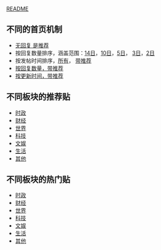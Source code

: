 [README](./README.md)

## 不同的首页机制
* [无回复 是推荐](https://pincong.rocks/sort_type-unresponsive__is_recommend-1)
* 按回复数量排序，涵盖范围：[14日](https://pincong.rocks/sort_type-hot____day-14)，[10日](https://pincong.rocks/sort_type-hot____day-10)，[5日](https://pincong.rocks/sort_type-hot____day-5)， [3日](https://pincong.rocks/sort_type-hot____day-3)，[2日](https://pincong.rocks/sort_type-hot____day-2)
* 按发帖时间排序，[所有](https://pincong.rocks/sort_type-t)， [带推荐](https://pincong.rocks/sort_type-t__is_recommend-1)
* [按回复数量，带推荐](https://pincong.rocks/sort_type-hot__is_recommend-1)
* [按更新时间，带推荐](https://pincong.rocks/sort_type-new__is_recommend-1)

## 不同板块的推荐贴
* [时政](https://pincong.rocks/explore/category-1__is_recommend-1)
* [财经](https://pincong.rocks/explore/category-2__is_recommend-1)
* [世界](https://pincong.rocks/explore/category-3__is_recommend-1)
* [科技](https://pincong.rocks/explore/category-4__is_recommend-1)
* [文娱](https://pincong.rocks/explore/category-5__is_recommend-1)
* [生活](https://pincong.rocks/explore/category-6__is_recommend-1)
* [其他](https://pincong.rocks/explore/category-7__is_recommend-1)

## 不同板块的热门贴
* [时政](https://pincong.rocks/explore/category-1__sort_type-hot____day-5)
* [财经](https://pincong.rocks/explore/category-2__sort_type-hot____day-5)
* [世界](https://pincong.rocks/explore/category-3__sort_type-hot____day-5)
* [科技](https://pincong.rocks/explore/category-4__sort_type-hot____day-5)
* [文娱](https://pincong.rocks/explore/category-5__sort_type-hot____day-5)
* [生活](https://pincong.rocks/explore/category-6__sort_type-hot____day-5)
* [其他](https://pincong.rocks/explore/category-7__sort_type-hot____day-5)
